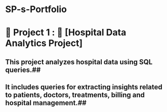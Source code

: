 # SP-s-Portfolio

# 📌 Project 1 : 🏥 [Hospital Data Analytics Project]

## This project analyzes hospital data using SQL queries.##
## It includes queries for extracting insights related to patients, doctors, treatments, billing and hospital management.##
